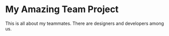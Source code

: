 # My Amazing Team Project

This is all about my teammates.
There are designers and developers among us.